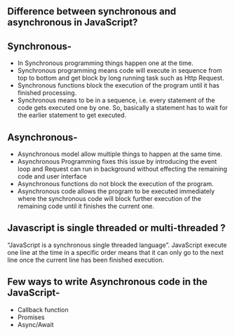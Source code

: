 Difference between synchronous and asynchronous in JavaScript?
----------------------------------------------------------------

Synchronous-
-------------
* In Synchronous programming things happen one at the time.
* Synchronous programming means code will execute in sequence from top to bottom and get block by long running task such as Http Request.
* Synchronous functions block the execution of the program until it has finished processing.
* Synchronous means to be in a sequence, i.e. every statement of the code gets executed one by one. So, basically a statement has to wait for the earlier statement to get executed.


Asynchronous-
---------------
* Asynchronous model allow multiple things to happen at the same time.
* Asynchronous Programming fixes this issue by introducing the event loop and Request can run in background without effecting the remaining code and user interface
* Asynchronous functions do not block the execution of the program.
* Asynchronous code allows the program to be executed immediately where the synchronous code will block further execution of the remaining code until it finishes the current one. 

Javascript is single threaded or multi-threaded ?
---------------------------------------------------
“JavaScript is a synchronous single threaded language”. 
JavaScript execute one line at the time in a specific order means that it can only go to the next line once the current line has been finished execution.

Few ways to write Asynchronous code in the JavaScript-
--------------------------------------------------------
* Callback function
* Promises
* Async/Await 
